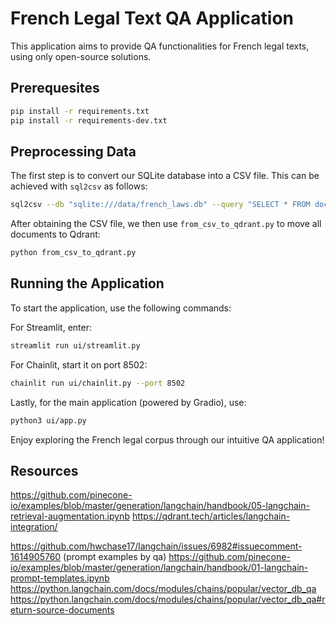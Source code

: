 # French Legal Text QA Application

This application aims to provide QA functionalities for French legal texts, using only open-source solutions. 

## Prerequesites
```bash
pip install -r requirements.txt
pip install -r requirements-dev.txt
```

## Preprocessing Data

The first step is to convert our SQLite database into a CSV file. This can be achieved with `sql2csv` as follows:

```bash
sql2csv --db "sqlite:///data/french_laws.db" --query "SELECT * FROM document" > documents.csv
```

After obtaining the CSV file, we then use `from_csv_to_qdrant.py` to move all documents to Qdrant:

```bash
python from_csv_to_qdrant.py
```

## Running the Application

To start the application, use the following commands:

For Streamlit, enter:

```bash
streamlit run ui/streamlit.py
```

For Chainlit, start it on port 8502:

```bash
chainlit run ui/chainlit.py --port 8502
```

Lastly, for the main application (powered by Gradio), use:

```bash
python3 ui/app.py
```

Enjoy exploring the French legal corpus through our intuitive QA application!

## Resources
https://github.com/pinecone-io/examples/blob/master/generation/langchain/handbook/05-langchain-retrieval-augmentation.ipynb
https://qdrant.tech/articles/langchain-integration/

https://github.com/hwchase17/langchain/issues/6982#issuecomment-1614905760 (prompt examples by qa)
https://github.com/pinecone-io/examples/blob/master/generation/langchain/handbook/01-langchain-prompt-templates.ipynb
https://python.langchain.com/docs/modules/chains/popular/vector_db_qa
https://python.langchain.com/docs/modules/chains/popular/vector_db_qa#return-source-documents